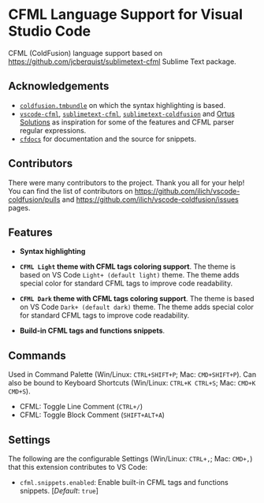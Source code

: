 # CFML Language Support for Visual Studio Code

CFML (ColdFusion) language support based on https://github.com/jcberquist/sublimetext-cfml Sublime Text package.

## Acknowledgements

* [`coldfusion.tmbundle`](https://github.com/textmate/coldfusion.tmbundle) on which the syntax highlighting is based.
* [`vscode-cfml`](https://github.com/KamasamaK/vscode-cfml), [`sublimetext-cfml`](https://github.com/jcberquist/sublimetext-cfml), [`sublimetext-coldfusion`](https://github.com/SublimeText/ColdFusion) and [Ortus Solutions](https://www.ortussolutions.com) as inspiration for some of the features and CFML parser regular expressions.
* [`cfdocs`](https://github.com/foundeo/cfdocs) for documentation and the source for snippets.

## Contributors

There were many contributors to the project. Thank you all for your help! You can find the list of contributors on https://github.com/ilich/vscode-coldfusion/pulls and https://github.com/ilich/vscode-coldfusion/issues pages.

## Features

* **Syntax highlighting**

* **`CFML Light` theme with CFML tags coloring support**.
The theme is based on VS Code `Light+ (default light)` theme. The theme adds special color for standard CFML tags to improve code readability.

* **`CFML Dark` theme with CFML tags coloring support**.
The theme is based on VS Code `Dark+ (default dark)` theme. The theme adds special color for standard CFML tags to improve code readability.

* **Build-in CFML tags and functions snippets**.

## Commands

Used in Command Palette (Win/Linux: `CTRL+SHIFT+P`; Mac: `CMD+SHIFT+P`). Can also be bound to Keyboard Shortcuts (Win/Linux: `CTRL+K CTRL+S`; Mac: `CMD+K CMD+S`).

- CFML: Toggle Line Comment (`CTRL+/`)
- CFML: Toggle Block Comment (`SHIFT+ALT+A`)

## Settings

The following are the configurable Settings (Win/Linux: `CTRL+,`; Mac: `CMD+,`) that this extension contributes to VS Code:

- `cfml.snippets.enabled`: Enable built-in CFML tags and functions snippets. [*Default*: `true`]
